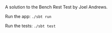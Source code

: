 A solution to the Bench Rest Test by Joel Andrews.

Run the app: `./sbt run`

Run the tests: `./sbt test`
